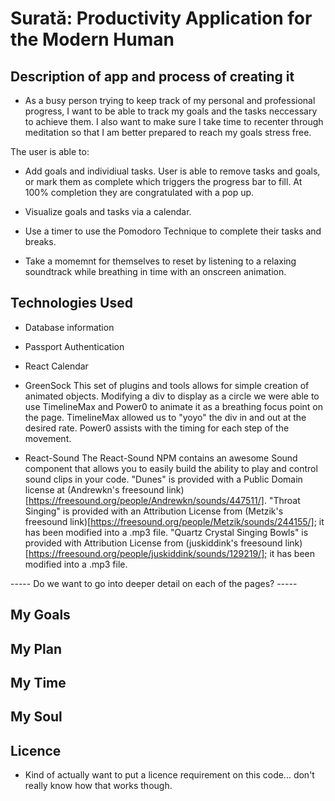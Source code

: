 # Surată: Productivity Application for the Modern Human

## Description of app and process of creating it

  * As a busy person trying to keep track of my personal and professional progress, I want to be able to track my goals and the tasks neccessary to achieve them. I also want to make sure I take time to recenter through meditation so that I am better prepared to reach my goals stress free.

The user is able to: 

  * Add goals and individiual tasks. User is able to remove tasks and goals, or mark them as complete which triggers the progress bar to fill. At 100% completion they are congratulated with a pop up.

  * Visualize goals and tasks via a calendar.

  * Use a timer to use the Pomodoro Technique to complete their tasks and breaks.

  * Take a momemnt for themselves to reset by listening to a relaxing soundtrack while breathing in time with an onscreen animation.

## Technologies Used

  * Database information

  * Passport Authentication

  * React Calendar 

  * GreenSock
  This set of plugins and tools allows for simple creation of animated objects. Modifying a div to display as a circle we were able to use TimelineMax and Power0
  to animate it as a breathing focus point on the page. TimelineMax allowed us to "yoyo" the div in and out at the desired rate. Power0 assists with the timing for each step of the movement.

  * React-Sound
  The React-Sound NPM contains an awesome Sound component that allows you to easily build the ability to play and control sound clips in your code. "Dunes" is provided with a Public Domain license at (Andrewkn's freesound link)[https://freesound.org/people/Andrewkn/sounds/447511/]. "Throat Singing" is provided with an Attribution License from (Metzik's freesound link)[https://freesound.org/people/Metzik/sounds/244155/]; it has been modified into a .mp3 file. "Quartz Crystal Singing Bowls" is provided with Attribution License from (juskiddink's freesound link)[https://freesound.org/people/juskiddink/sounds/129219/]; it has been modified into a .mp3 file. 
  
----- Do we want to go into deeper detail on each of the pages? -----
## My Goals

## My Plan

## My Time

## My Soul

## Licence

 * Kind of actually want to put a licence requirement on this code... don't really know how that works though.
